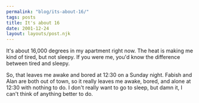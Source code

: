 ```yaml
---
permalink: "blog/its-about-16/"
tags: posts
title: It's about 16
date: 2001-12-24
layout: layouts/post.njk
---
```


It's about 16,000 degrees in my apartment right now. The heat is making me kind of tired, but not sleepy. If you were me, you'd know the difference between tired and sleepy.

So, that leaves me awake and bored at 12:30 on a Sunday night. Fabish and Alan are both out of town, so it really leaves me awake, bored, and alone at 12:30 with nothing to do. I don't really want to go to sleep, but damn it, I can't think of anything better to do.